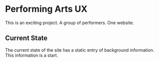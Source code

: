 # Performing Arts UX
This is an exciting project.  A group of performers.  One website.  
## Current State
The current state of the site has a static entry of background information. This information is a start.
